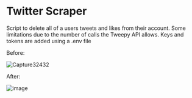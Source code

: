 # Twitter Scraper

Script to delete all of a users tweets and likes from their account.
Some limitations due to the number of calls the Tweepy API allows. 
Keys and tokens are added using a .env file

Before:


![Capture32432](https://user-images.githubusercontent.com/77083766/171527020-387ba3dd-81db-4ae8-b4e5-7cd0b692980c.PNG)


After:


![image](https://user-images.githubusercontent.com/77083766/171527077-4a18aac3-d5f4-4329-aa42-7946b0cbf379.png)
